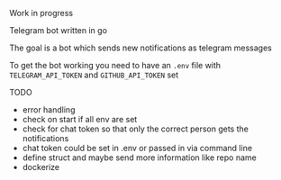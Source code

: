 Work in progress

Telegram bot written in go

The goal is a bot which sends new notifications as telegram messages

To get the bot working you need to have an `.env` file with `TELEGRAM_API_TOKEN` and `GITHUB_API_TOKEN` set

TODO
- error handling
- check on start if all env are set
- check for chat token so that only the correct person gets the notifications
- chat token could be set in .env or passed in via command line 
- define struct and maybe send more information like repo name
- dockerize
